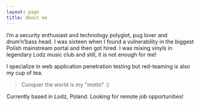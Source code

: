 ```yaml
---
layout: page
title: About me
---
```


I’m a security enthusiast and technology polyglot, pug lover and drum’n’bass head. I was sixteen when I found a vulnerability in the biggest Polish mainstream portal and then got hired. I was mixing vinyls in legendary Lodz music club and still, it is not enough for me!

I specialize in web application penetration testing but red-teaming is also my cup of tea.

> Conquer the world is my "motto" :)

Currently based in Lodz, Poland. Looking for remote job opportunities!


